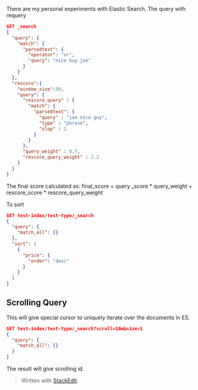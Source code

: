 
There are my personal experiments with Elastic Search.
The query with requery
```json
GET _search
{
  "query": {
    "match": {
      "parsedtext": {
        "operator": "or",
        "query": "nice buy joe"
      }
    }
  },
  "rescore":{
    "window_size":50,
    "query": {
      "rescore_query" : {
        "match": {
          "parsedtext": {
            "query" : "joe nice guy",
            "type" : "phrase",
            "slop" : 2
          }
        }
      },
      "query_weight" : 0.7,
      "rescore_query_weight" : 1.2
    }
  }
}
```

The final score calculated as:
final_score = query _score * query_weight + rescore_score * rescore_query_weight

To sort 
```json
GET test-index/test-type/_search
{
  "query": {
    "match_all": {}
  },
  "sort": [
    {
      "price": {
        "order": "desc"
      }
    }
  ]
}
```
## Scrolling Query
This will give special cursor to uniquely iterate over the documents in ES.
```json
GET test-index/test-type/_search?scroll=10m&size=1
{
  "query": {
    "match_all": {}
  }
}
```
The result will give scrolling id.

> Written with [StackEdit](https://stackedit.io/).
<!--stackedit_data:
eyJoaXN0b3J5IjpbNzAxMDM3MTA0LDg3NjIxNTMxOSwtNTE1NT
UxNjUzLC05Njc3Mjg4MTIsMTEzNzI3MzgyMiwxMjExOTYzMDM5
LDk4NTkxOTM2NSwxNDExODY2NzNdfQ==
-->